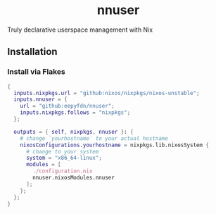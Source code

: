 <h1 align="center">nnuser</h1>

Truly declarative userspace management with Nix

## Installation

### Install via Flakes
```nix
{
  inputs.nixpkgs.url = "github:nixos/nixpkgs/nixos-unstable";
  inputs.nnuser = {
    url = "github:eepyfdn/nnuser";
    inputs.nixpkgs.follows = "nixpkgs";
  };

  outputs = { self, nixpkgs, nnuser }: {
    # change `yourhostname` to your actual hostname
    nixosConfigurations.yourhostname = nixpkgs.lib.nixosSystem {
      # change to your system
      system = "x86_64-linux";
      modules = [
        ./configuration.nix
        nnuser.nixosModules.nnuser
      ];
    };
  };
}
```